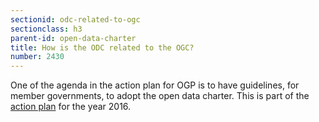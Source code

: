 ```yaml
---
sectionid: odc-related-to-ogc
sectionclass: h3
parent-id: open-data-charter
title: How is the ODC related to the OGC?
number: 2430
---
```


One of the agenda in the action plan for OGP is to have guidelines, for member governments, to adopt the open data charter. This is part of the [action plan](http://www.opengovpartnership.org/workplan-2015-2016) for the year 2016.
